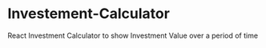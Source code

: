 # Investement-Calculator
React Investment Calculator to show Investment Value over a period of time

